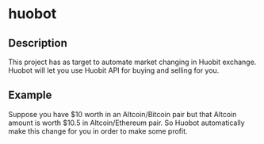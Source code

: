 # huobot
## Description
This project has as target to automate market changing in Huobit exchange. 
Huobot will let you use Huobit API for buying and selling for you.  


## Example
Suppose you have $10 worth in an Altcoin/Bitcoin pair but that Altcoin amount is worth $10.5 in Altcoin/Ethereum pair. So Huobot automatically make this change for you in order to make some profit.
